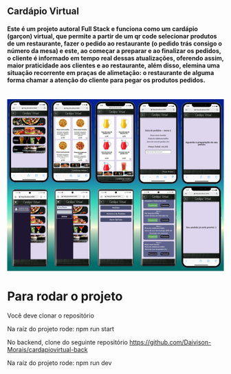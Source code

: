 ## Cardápio Virtual
<h4>  Este é um projeto autoral Full Stack e funciona como um cardápio (garçon) virtual, que permite a partir de um qr code selecionar produtos de um restaurante, fazer o pedido ao restaurante (o pedido trás consigo o número da mesa) e este, ao começar a preparar e ao finalizar os pedidos, o cliente é informado em tempo real dessas atualizações, oferendo assim, maior praticidade aos clientes e ao restaurante, além disso, elemina uma situação recorrente em praças de alimetação: o restaurante de alguma forma chamar a atenção do cliente para pegar os produtos pedidos.</h4>
<br>

<img src="./src/assets/imgCardVirt.png"/>

# Para rodar o projeto
Você deve clonar o repositório

Na raíz do projeto rode: npm run start

No backend, clone do seguinte repositório https://github.com/Daivison-Morais/cardapiovirtual-back

Na raíz do projeto rode: npm run dev
